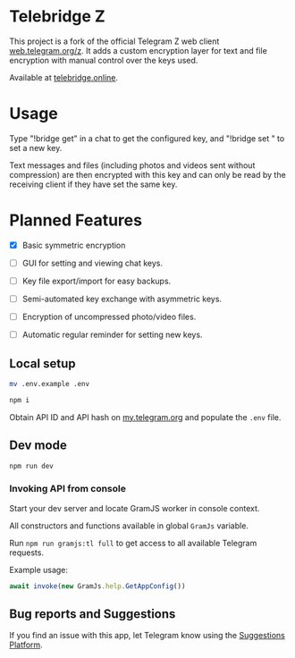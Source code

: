 # Telebridge Z

This project is a fork of the official Telegram Z web client [web.telegram.org/z](https://web.telegram.org/z).
It adds a custom encryption layer for text and file encryption with manual control over the keys used.

Available at [telebridge.online](https://telebridge.online/).

# Usage

Type "!bridge get" in a chat to get the configured key, and "!bridge set <key>" to set a new key.

Text messages and files (including photos and videos sent without compression) are then encrypted with this key and can only be read by the receiving client if they have set the same key.


# Planned Features

- [x] Basic symmetric encryption
- [ ] GUI for setting and viewing chat keys.
- [ ] Key file export/import for easy backups.
- [ ] Semi-automated key exchange with asymmetric keys.
- [ ] Encryption of uncompressed photo/video files.
- [ ] Automatic regular reminder for setting new keys. 


## Local setup

```sh
mv .env.example .env

npm i
```

Obtain API ID and API hash on [my.telegram.org](https://my.telegram.org) and populate the `.env` file.

## Dev mode

```sh
npm run dev
```

### Invoking API from console

Start your dev server and locate GramJS worker in console context.

All constructors and functions available in global `GramJs` variable.

Run `npm run gramjs:tl full` to get access to all available Telegram requests.

Example usage:
``` javascript
await invoke(new GramJs.help.GetAppConfig())
```

## Bug reports and Suggestions
If you find an issue with this app, let Telegram know using the [Suggestions Platform](https://bugs.telegram.org/c/4002).
